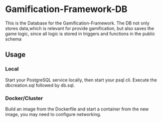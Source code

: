 # Gamification-Framework-DB
This is the Database for the Gamification-Framework. The DB not only stores data,which is relevant for provide gamification, but also saves the game logic, since all logic is stored in triggers and functions in the public schema

## Usage
### Local
Start your PostgreSQL service locally, then start your psql cli. Execute the dbcreation.sql followed by db.sql.

### Docker/Cluster
Build an image from the Dockerfile and start a container from the new image, you may need to configure networking.
